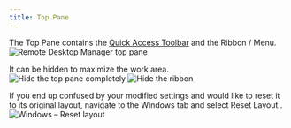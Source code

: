 ```yaml
---
title: Top Pane
---
```

The Top Pane contains the [Quick Access Toolbar](View_QuickAccessToolbar) and the Ribbon / Menu.  
![Remote Desktop Manager top pane](https://webdevolutions.azureedge.net/docs/en/rdm/windows/clip11408.png) 

It can be hidden to maximize the work area.  
![Hide the top pane completely](https://webdevolutions.azureedge.net/docs/en/rdm/windows/RdmWin3001.png) 
![Hide the ribbon](https://webdevolutions.azureedge.net/docs/en/rdm/windows/RdmWin3002.png) 

If you end up confused by your modified settings and would like to reset it to its original layout, navigate to the Windows tab and select Reset Layout .  
![Windows – Reset layout](https://webdevolutions.azureedge.net/docs/en/rdm/windows/RdmWin3003.png) 